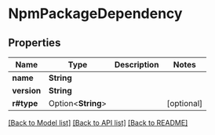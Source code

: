 # NpmPackageDependency

## Properties

Name | Type | Description | Notes
------------ | ------------- | ------------- | -------------
**name** | **String** |  | 
**version** | **String** |  | 
**r#type** | Option<**String**> |  | [optional]

[[Back to Model list]](../README.md#documentation-for-models) [[Back to API list]](../README.md#documentation-for-api-endpoints) [[Back to README]](../README.md)


